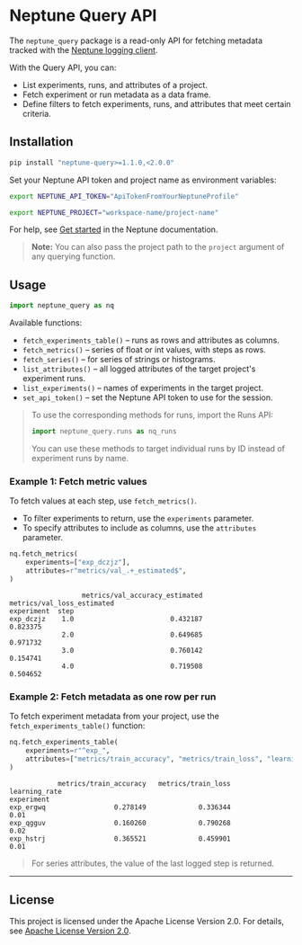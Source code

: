 # Neptune Query API

The `neptune_query` package is a read-only API for fetching metadata tracked with the [Neptune logging client][neptune-client-scale].

With the Query API, you can:

- List experiments, runs, and attributes of a project.
- Fetch experiment or run metadata as a data frame.
- Define filters to fetch experiments, runs, and attributes that meet certain criteria.

## Installation

```bash
pip install "neptune-query>=1.1.0,<2.0.0"
```

Set your Neptune API token and project name as environment variables:

```bash
export NEPTUNE_API_TOKEN="ApiTokenFromYourNeptuneProfile"
```

```bash
export NEPTUNE_PROJECT="workspace-name/project-name"
```

For help, see [Get started][setup] in the Neptune documentation.

> **Note:** You can also pass the project path to the `project` argument of any querying function.

## Usage

```python
import neptune_query as nq
```

Available functions:

- `fetch_experiments_table()` &ndash; runs as rows and attributes as columns.
- `fetch_metrics()` &ndash; series of float or int values, with steps as rows.
- `fetch_series()` &ndash; for series of strings or histograms.
- `list_attributes()` &ndash; all logged attributes of the target project's experiment runs.
- `list_experiments()` &ndash; names of experiments in the target project.
- `set_api_token()` &ndash; set the Neptune API token to use for the session.

> To use the corresponding methods for runs, import the Runs API:
>
> ```python
> import neptune_query.runs as nq_runs
> ```
>
> You can use these methods to target individual runs by ID instead of experiment runs by name.

### Example 1: Fetch metric values

To fetch values at each step, use `fetch_metrics()`.

- To filter experiments to return, use the `experiments` parameter.
- To specify attributes to include as columns, use the `attributes` parameter.

```python
nq.fetch_metrics(
    experiments=["exp_dczjz"],
    attributes=r"metrics/val_.+_estimated$",
)
```

```pycon
                  metrics/val_accuracy_estimated  metrics/val_loss_estimated
experiment  step
exp_dczjz    1.0                        0.432187                    0.823375
             2.0                        0.649685                    0.971732
             3.0                        0.760142                    0.154741
             4.0                        0.719508                    0.504652
```

### Example 2: Fetch metadata as one row per run

To fetch experiment metadata from your project, use the `fetch_experiments_table()` function:

```python
nq.fetch_experiments_table(
    experiments=r"^exp_",
    attributes=["metrics/train_accuracy", "metrics/train_loss", "learning_rate"],
)
```

```pycon
            metrics/train_accuracy   metrics/train_loss   learning_rate
experiment
exp_ergwq                 0.278149             0.336344            0.01
exp_qgguv                 0.160260             0.790268            0.02
exp_hstrj                 0.365521             0.459901            0.01
```

> For series attributes, the value of the last logged step is returned.

---

## License

This project is licensed under the Apache License Version 2.0. For details, see [Apache License Version 2.0][license].


[setup]: https://docs.neptune.ai/setup

[neptune-client-scale]: https://github.com/neptune-ai/neptune-client-scale

[license]: http://www.apache.org/licenses/LICENSE-2.0
